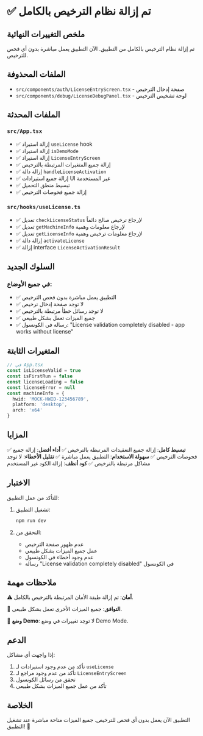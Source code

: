 # ✅ تم إزالة نظام الترخيص بالكامل

## ملخص التغييرات النهائية

تم إزالة نظام الترخيص بالكامل من التطبيق. الآن التطبيق يعمل مباشرة بدون أي فحص للترخيص.

## الملفات المحذوفة

- `src/components/auth/LicenseEntryScreen.tsx` - صفحة إدخال الترخيص
- `src/components/debug/LicenseDebugPanel.tsx` - لوحة تشخيص الترخيص

## الملفات المحدثة

### `src/App.tsx`
- ✅ إزالة استيراد `useLicense` hook
- ✅ إزالة استيراد `isDemoMode`
- ✅ إزالة استيراد `LicenseEntryScreen`
- ✅ إزالة جميع المتغيرات المرتبطة بالترخيص
- ✅ إزالة دالة `handleLicenseActivation`
- ✅ إزالة جميع استيرادات UI غير المستخدمة
- ✅ تبسيط منطق التحميل
- ✅ إزالة جميع فحوصات الترخيص

### `src/hooks/useLicense.ts`
- ✅ تعديل `checkLicenseStatus` لإرجاع ترخيص صالح دائماً
- ✅ تعديل `getMachineInfo` لإرجاع معلومات وهمية
- ✅ تعديل `getLicenseInfo` لإرجاع معلومات ترخيص وهمية
- ✅ إزالة دالة `activateLicense`
- ✅ إزالة interface `LicenseActivationResult`

## السلوك الجديد

### في جميع الأوضاع:
- ✅ التطبيق يعمل مباشرة بدون فحص الترخيص
- ✅ لا توجد صفحة إدخال ترخيص
- ✅ لا توجد رسائل خطأ مرتبطة بالترخيص
- ✅ جميع الميزات تعمل بشكل طبيعي
- ✅ رسالة في الكونسول: "License validation completely disabled - app works without license"

## المتغيرات الثابتة

```typescript
// في App.tsx
const isLicenseValid = true
const isFirstRun = false
const licenseLoading = false
const licenseError = null
const machineInfo = {
  hwid: 'MOCK-HWID-123456789',
  platform: 'desktop',
  arch: 'x64'
}
```

## المزايا

✅ **تبسيط كامل**: إزالة جميع التعقيدات المرتبطة بالترخيص
✅ **أداء أفضل**: إزالة جميع فحوصات الترخيص
✅ **سهولة الاستخدام**: التطبيق يعمل مباشرة
✅ **تقليل الأخطاء**: لا توجد مشاكل مرتبطة بالترخيص
✅ **كود أنظف**: إزالة الكود غير المستخدم

## الاختبار

للتأكد من عمل التطبيق:

1. تشغيل التطبيق:
   ```bash
   npm run dev
   ```

2. التحقق من:
   - عدم ظهور صفحة الترخيص
   - عمل جميع الميزات بشكل طبيعي
   - عدم وجود أخطاء في الكونسول
   - رسالة "License validation completely disabled" في الكونسول

## ملاحظات مهمة

⚠️ **أمان**: تم إزالة طبقة الأمان المرتبطة بالترخيص بالكامل.

🔄 **التوافق**: جميع الميزات الأخرى تعمل بشكل طبيعي.

📱 **وضع Demo**: لا توجد تغييرات في وضع Demo Mode.

## الدعم

إذا واجهت أي مشاكل:
1. تأكد من عدم وجود استيرادات لـ `useLicense`
2. تأكد من عدم وجود مراجع لـ `LicenseEntryScreen`
3. تحقق من رسائل الكونسول
4. تأكد من عمل جميع الميزات بشكل طبيعي

## الخلاصة

التطبيق الآن يعمل بدون أي فحص للترخيص. جميع الميزات متاحة مباشرة عند تشغيل التطبيق! 🎉
